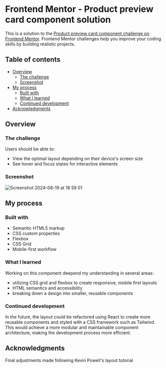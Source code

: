 # Frontend Mentor - Product preview card component solution

This is a solution to the [Product preview card component challenge on Frontend Mentor](https://www.frontendmentor.io/challenges/product-preview-card-component-GO7UmttRfa). Frontend Mentor challenges help you improve your coding skills by building realistic projects. 

## Table of contents

- [Overview](#overview)
  - [The challenge](#the-challenge)
  - [Screenshot](#screenshot)
- [My process](#my-process)
  - [Built with](#built-with)
  - [What I learned](#what-i-learned)
  - [Continued development](#continued-development)
- [Acknowledgments](#acknowledgments)

## Overview

### The challenge

Users should be able to:

- View the optimal layout depending on their device's screen size
- See hover and focus states for interactive elements

### Screenshot

![Screenshot 2024-08-19 at 18 59 01](https://github.com/user-attachments/assets/09bab8ab-2fd0-4dcc-8759-4e38c17ce3d7)

## My process

### Built with

- Semantic HTML5 markup
- CSS custom properties
- Flexbox
- CSS Grid
- Mobile-first workflow

### What I learned

Working on this component deepend my understanding in several areas: 
- utilizing CSS grid and flexbox to create responsive, mobile first layouts
- HTML semantics and accessibility
- breaking down a design into smaller, reusable components

### Continued development

In the future, the layout could be refactored using React to create more reusable components and styled with a CSS framework such as Tailwind. This would achieve a more modular and maintainable component architecture, making the development process more efficient.

## Acknowledgments

Final adjustments made following Kevin Powell's layout tutorial
